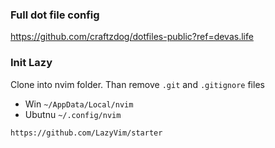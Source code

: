 ### Full dot file config
https://github.com/craftzdog/dotfiles-public?ref=devas.life

### Init Lazy
Clone into nvim folder. Than remove `.git` and `.gitignore` files
- Win `~/AppData/Local/nvim`
- Ubutnu `~/.config/nvim`
```
https://github.com/LazyVim/starter
```
